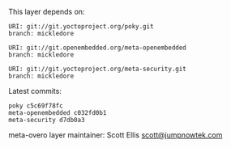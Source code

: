 This layer depends on:

    URI: git://git.yoctoproject.org/poky.git
    branch: mickledore

    URI: git://git.openembedded.org/meta-openembedded
    branch: mickledore

    URI: git://git.yoctoproject.org/meta-security.git
    branch: mickledore

Latest commits:

    poky c5c69f78fc
    meta-openembedded c032fd0b1
    meta-security d7db0a3

meta-overo layer maintainer: Scott Ellis <scott@jumpnowtek.com>
